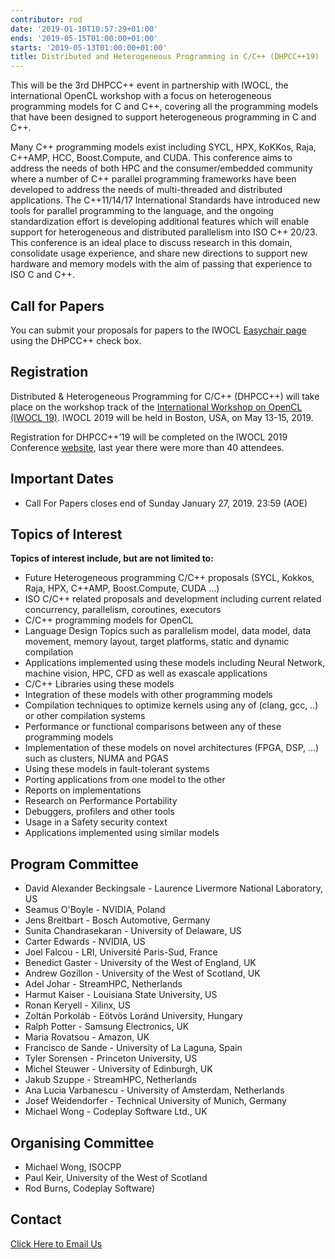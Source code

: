 ```yaml
---
contributor: rod
date: '2019-01-10T10:57:29+01:00'
ends: '2019-05-15T01:00:00+01:00'
starts: '2019-05-13T01:00:00+01:00'
title: Distributed and Heterogeneous Programming in C/C++ (DHPCC++19)
---
```


This will be the 3rd DHPCC++ event in partnership with IWOCL, the international OpenCL workshop with a focus on
heterogeneous programming models for C and C++, covering all the programming models that have been designed to support
heterogeneous programming in C and C++.

Many C++ programming models exist including SYCL, HPX, KoKKos, Raja, C++AMP, HCC, Boost.Compute, and CUDA. This
conference aims to address the needs of both HPC and the consumer/embedded community where a number of C++ parallel
programming frameworks have been developed to address the needs of multi-threaded and distributed applications. The
C++11/14/17 International Standards have introduced new tools for parallel programming to the language, and the ongoing
standardization effort is developing additional features which will enable support for heterogeneous and distributed
parallelism into ISO C++ 20/23. This conference is an ideal place to discuss research in this domain, consolidate usage
experience, and share new directions to support new hardware and memory models with the aim of passing that experience
to ISO C and C++.

## Call for Papers

You can submit your proposals for papers to the IWOCL [Easychair page]( https://www.iwocl.org/opencl-call-for-papers/)
using the DHPCC++ check box.

## Registration

Distributed & Heterogeneous Programming for C/C++ (DHPCC++) will take place on the workshop track of
the [International Workshop on OpenCL (IWOCL 19)](http://www.iwocl.org/). IWOCL 2019 will be held in Boston, USA, on May
13-15, 2019.

Registration for DHPCC++’19 will be completed on the IWOCL 2019 Conference [website](http://www.iwocl.org/), last year
there were more than 40 attendees.

## Important Dates

* Call For Papers closes end of Sunday January 27, 2019. 23:59 (AOE)

## Topics of Interest

**Topics of interest include, but are not limited to:**

* Future Heterogeneous programming C/C++ proposals (SYCL, Kokkos, Raja, HPX, C++AMP, Boost.Compute, CUDA …)
* ISO C/C++ related proposals and development including current related concurrency, parallelism, coroutines, executors
* C/C++ programming models for OpenCL
* Language Design Topics such as parallelism model, data model, data movement, memory layout, target platforms, static
  and dynamic compilation
* Applications implemented using these models including Neural Network, machine vision, HPC, CFD as well as exascale
  applications
* C/C++ Libraries using these models
* Integration of these models with other programming models
* Compilation techniques to optimize kernels using any of (clang, gcc, ..) or other compilation systems
* Performance or functional comparisons between any of these programming models
* Implementation of these models on novel architectures (FPGA, DSP, …) such as clusters, NUMA and PGAS
* Using these models in fault-tolerant systems
* Porting applications from one model to the other
* Reports on implementations
* Research on Performance Portability
* Debuggers, profilers and other tools
* Usage in a Safety security context
* Applications implemented using similar models

## Program Committee

* David Alexander Beckingsale - Laurence Livermore National Laboratory, US
* Seamus O'Boyle - NVIDIA, Poland
* Jens Breitbart - Bosch Automotive, Germany
* Sunita Chandrasekaran - University of Delaware, US
* Carter Edwards - NVIDIA, US
* Joel Falcou - LRI, Université Paris-Sud, France
* Benedict Gaster - University of the West of England, UK
* Andrew Gozillon - University of the West of Scotland, UK
* Adel Johar - StreamHPC, Netherlands
* Harmut Kaiser - Louisiana State University, US
* Ronan Keryell - Xilinx, US
* Zoltán Porkoláb - Eötvös Loránd University, Hungary
* Ralph Potter - Samsung Electronics, UK
* Maria Rovatsou - Amazon, UK
* Francisco de Sande - University of La Laguna, Spain
* Tyler Sorensen - Princeton University, US
* Michel Steuwer - University of Edinburgh, UK
* Jakub Szuppe - StreamHPC, Netherlands
* Ana Lucia Varbanescu - University of Amsterdam, Netherlands
* Josef Weidendorfer - Technical University of Munich, Germany
* Michael Wong - Codeplay Software Ltd., UK

## Organising Committee

* Michael Wong, ISOCPP
* Paul Keir, University of the West of Scotland
* Rod Burns, Codeplay Software)

## Contact

[Click Here to Email Us](mailto:sycl@codeplay.com)
